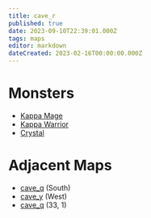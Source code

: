 ```yaml
---
title: cave_r
published: true
date: 2023-09-10T22:39:01.000Z
tags: maps
editor: markdown
dateCreated: 2023-02-16T00:00:00.000Z
---
```



# Monsters
 * [Kappa Mage](/monsters/kappa-mage)
 * [Kappa Warrior](/monsters/kappa-warrior)
 * [Crystal](/monsters/crystal)

# Adjacent Maps
 * [cave_q](/maps/cave_q) (South)
 * [cave_y](/maps/cave_y) (West)
 * [cave_q](/maps/cave_q) (33, 1)
